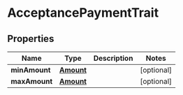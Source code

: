 

# AcceptancePaymentTrait


## Properties

| Name | Type | Description | Notes |
|------------ | ------------- | ------------- | -------------|
|**minAmount** | [**Amount**](Amount.md) |  |  [optional] |
|**maxAmount** | [**Amount**](Amount.md) |  |  [optional] |



